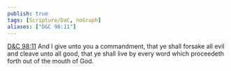 ```yaml
---
publish: true
tags: [Scripture/DaC, noGraph]
aliases: ["D&C 98:11"]
---
```

[D&C 98:11](https://churchofjesuschrist.org/study/scriptures/dc-testament/dc/98?lang=eng&id=p11#p11) And I give unto you a commandment, that ye shall forsake all evil and cleave unto all good, that ye shall live by every word which proceedeth forth out of the mouth of God.
